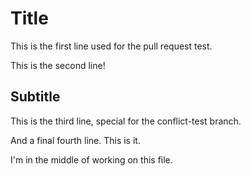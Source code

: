# Title

This is the first line used for the pull request test.

This is the second line!

## Subtitle

This is the third line, special for the conflict-test branch.

And a final fourth line. This is it.

I'm in the middle of working on this file.
